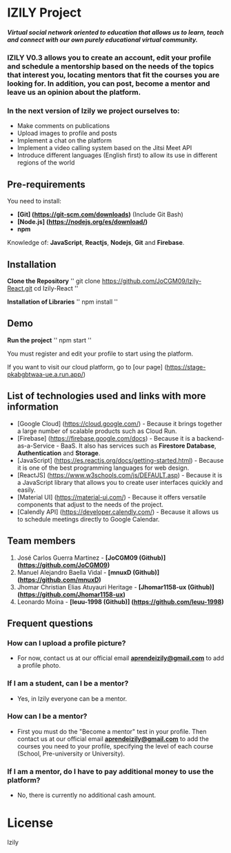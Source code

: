 # IZILY Project
##### Virtual social network oriented to education that allows us to learn, teach and connect with our own purely educational virtual community.

### IZILY V0.3 allows you to create an account, edit your profile and schedule a mentorship based on the needs of the topics that interest you, locating mentors that fit the courses you are looking for. In addition, you can post, become a mentor and leave us an opinion about the platform.

### In the next version of Izily we project ourselves to:
- Make comments on publications
- Upload images to profile and posts
- Implement a chat on the platform
- Implement a video calling system based on the Jitsi Meet API
- Introduce different languages ​​(English first) to allow its use in different regions of the world

## Pre-requirements

You need to install:
- **[Git] (https://git-scm.com/downloads)** (Include Git Bash)
- **[Node.js] (https://nodejs.org/es/download/)**
- **npm**


Knowledge of: **JavaScript**, **Reactjs**, **Nodejs**, **Git** and **Firebase**.



## Installation
**Clone the Repository**
''
git clone https://github.com/JoCGM09/Izily-React.git
cd Izily-React
''

**Installation of Libraries**
''
npm install
''

## Demo
**Run the project**
''
npm start
''

You must register and edit your profile to start using the platform.

If you want to visit our cloud platform, go to
[our page] (https://stage-pkabgbtwaa-ue.a.run.app/)


## List of technologies used and links with more information
- [Google Cloud] (https://cloud.google.com/) - Because it brings together a large number of scalable products such as Cloud Run.
- [Firebase] (https://firebase.google.com/docs) - Because it is a backend-as-a-Service - BaaS. It also has services such as **Firestore Database**, **Authentication** and **Storage**.
- [JavaScript] (https://es.reactjs.org/docs/getting-started.html) - Because it is one of the best programming languages for web design.
- [ReactJS] (https://www.w3schools.com/js/DEFAULT.asp) - Because it is a JavaScript library that allows you to create user interfaces quickly and easily.
- [Material UI] (https://material-ui.com/) - Because it offers versatile components that adjust to the needs of the project.
- [Calendly API] (https://developer.calendly.com/) - Because it allows us to schedule meetings directly to Google Calendar.

## Team members
1. José Carlos Guerra Martinez - **[JoCGM09 (Github)] (https://github.com/JoCGM09)**
2. Manuel Alejandro Baella Vidal - **[mnuxD (Github)] (https://github.com/mnuxD)**
3. Jhomar Christian Elias Atuyauri Heritage - **[Jhomar1158-ux (Github)] (https://github.com/Jhomar1158-ux)**
4. Leonardo Moina - **[leuu-1998 (Github)] (https://github.com/leuu-1998)**

## Frequent questions
### How can I upload a profile picture?
- For now, contact us at our official email **aprendeizily@gmail.com** to add a profile photo.
### If I am a student, can I be a mentor?
- Yes, in Izily everyone can be a mentor.
### How can I be a mentor?
- First you must do the "Become a mentor" test in your profile. Then contact us at our official email **aprendeizily@gmail.com** to add the courses you need to your profile, specifying the level of each course (School, Pre-university or University).
### If I am a mentor, do I have to pay additional money to use the platform?
- No, there is currently no additional cash amount.

# License
Izily
